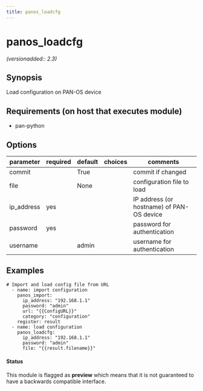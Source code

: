 ```yaml
---
title: panos_loadcfg
---
```

# panos_loadcfg

_(versionadded:: 2.3)_


## Synopsis

Load configuration on PAN-OS device


## Requirements (on host that executes module)

- pan-python

## Options

| parameter | required | default | choices | comments |
| --- | --- | --- | --- | --- |
| commit |  | True |  | commit if changed |
| file |  | None |  | configuration file to load |
| ip_address | yes |  |  | IP address (or hostname) of PAN-OS device |
| password | yes |  |  | password for authentication |
| username |  | admin |  | username for authentication |

## Examples

    # Import and load config file from URL
      - name: import configuration
        panos_import:
          ip_address: "192.168.1.1"
          password: "admin"
          url: "{{ConfigURL}}"
          category: "configuration"
        register: result
      - name: load configuration
        panos_loadcfg:
          ip_address: "192.168.1.1"
          password: "admin"
          file: "{{result.filename}}"




#### Status

This module is flagged as **preview** which means that it is not guaranteed to have a backwards compatible interface.

